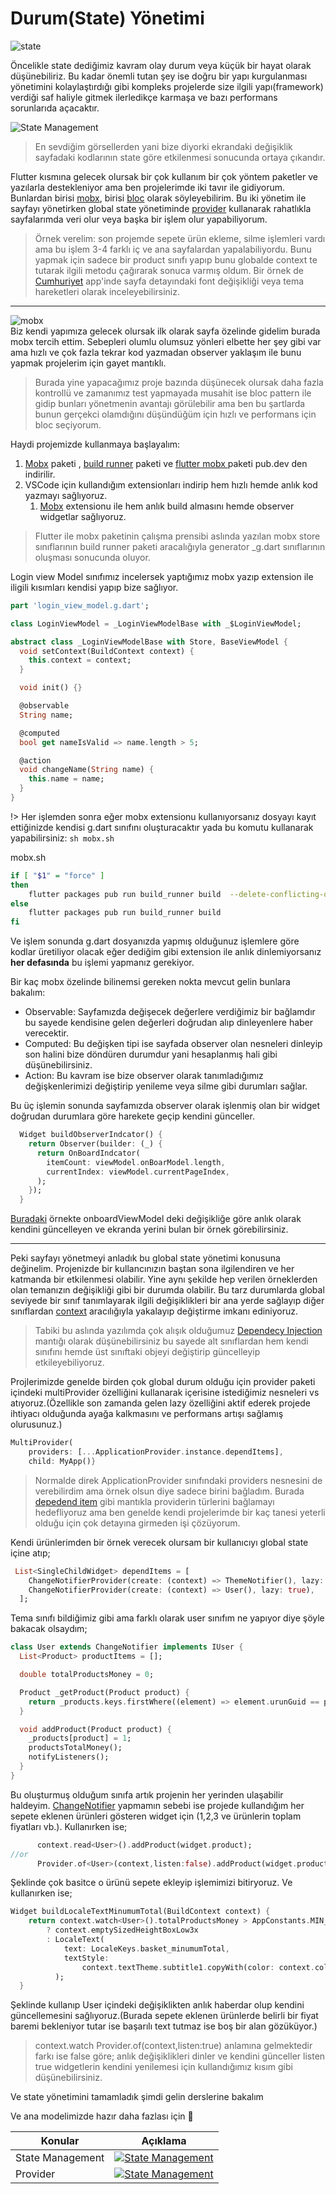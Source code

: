 # Durum(State) Yönetimi

![state](../../image/drawio/folders-state-management.png)

Öncelikle state dediğimiz kavram olay durum veya küçük bir hayat olarak düşünebiliriz. Bu kadar önemli tutan şey ise doğru bir yapı kurgulanması yönetimini kolaylaştırdığı gibi kompleks projelerde size ilgili yapı(framework) verdiği saf haliyle gitmek ilerledikçe karmaşa ve bazı performans sorunlarıda açacaktır.

![State Management](https://flutter.dev/assets/development/data-and-backend/state-mgmt/ui-equals-function-of-state-54b01b000694caf9da439bd3f774ef22b00e92a62d3b2ade4f2e95c8555b8ca7.png)

> En sevdiğim görsellerden yani bize diyorki ekrandaki değişiklik sayfadaki kodlarının state göre etkilenmesi sonucunda ortaya çıkandır.

Flutter kısmına gelecek olursak bir çok kullanım bir çok yöntem paketler ve yazılarla destekleniyor ama ben projelerimde iki tavır ile gidiyorum. Bunlardan birisi [mobx](https://www.youtube.com/watch?v=OxdgMVg6yl0), birisi [bloc](https://www.youtube.com/watch?v=L5MAldB2aSc) olarak söyleyebilirim. Bu iki yönetim ile sayfayı yönetirken global state yönetiminde [provider](https://pub.dev/packages/provider) kullanarak rahatlıkla sayfalarımda veri olur veya başka bir işlem olur yapabiliyorum.

> Örnek verelim: son projemde sepete ürün ekleme, silme işlemleri vardı ama bu işlem 3-4 farklı iç ve ana sayfalardan yapalabiliyordu. Bunu yapmak için sadece bir product sınıfı yapıp bunu globalde context te tutarak ilgili metodu çağırarak sonuca varmış oldum.
> Bir örnek de [Cumhuriyet](https://play.google.com/store/apps/details?id=tr.com.vbt.cumhuriyetmobileapp) app'inde sayfa detayındaki font değişikliği veya tema hareketleri olarak inceleyebilirsiniz.

---

![mobx](../../image/core/mobx.png)  
Biz kendi yapımıza gelecek olursak ilk olarak sayfa özelinde gidelim burada mobx tercih ettim. Sebepleri olumlu olumsuz yönleri elbette her şey gibi var ama hızlı ve çok fazla tekrar kod yazmadan observer yaklaşım ile bunu yapmak projelerim için gayet mantıklı.

> Burada yine yapacağımız proje bazında düşünecek olursak daha fazla kontrollü ve zamanımız test yapmayada musahit ise bloc pattern ile gidip bunları yönetmenin avantajı görülebilir ama ben bu şartlarda bunun gerçekci olamdığını düşündüğüm için hızlı ve performans için bloc seçiyorum.

Haydi projemizde kullanmaya başlayalım:

1. [Mobx](https://pub.dev/packages/mobx) paketi , [build runner](https://pub.dev/packages/build_runner) paketi ve [flutter mobx ](https://pub.dev/packages/flutter_mobx) paketi pub.dev den indirilir.
2. VSCode için kullandığım extensionları indirip hem hızlı hemde anlık kod yazmayı sağlıyoruz.
   1. [Mobx](https://marketplace.visualstudio.com/items?itemName=Flutterando.flutter-mobx) extensionu ile hem anlık build almasını hemde observer widgetlar sağlıyoruz.

> Flutter ile mobx paketinin çalışma prensibi aslında yazılan mobx store sınıflarının build runner paketi aracalığıyla generator \_g.dart sınıflarının oluşması sonucunda oluyor.

Login view Model sınıfımız incelersek yaptığımız mobx yazıp extension ile iligili kısımları kendisi yapıp bize sağlıyor.

```dart
part 'login_view_model.g.dart';

class LoginViewModel = _LoginViewModelBase with _$LoginViewModel;

abstract class _LoginViewModelBase with Store, BaseViewModel {
  void setContext(BuildContext context) {
    this.context = context;
  }

  void init() {}

  @observable
  String name;

  @computed
  bool get nameIsValid => name.length > 5;

  @action
  void changeName(String name) {
    this.name = name;
  }
}
```

!> Her işlemden sonra eğer mobx extensionu kullanıyorsanız dosyayı kayıt ettiğinizde kendisi g.dart sınıfını oluşturacaktır yada bu komutu kullanarak yapabilirsiniz: `sh mobx.sh`

mobx.sh

```sh
if [ "$1" = "force" ]
then
    flutter packages pub run build_runner build  --delete-conflicting-outputs
else
    flutter packages pub run build_runner build
fi

```

Ve işlem sonunda g.dart dosyanızda yapmış olduğunuz işlemlere göre kodlar üretiliyor olacak eğer dediğim gibi extension ile anlık dinlemiyorsanız **her defasında** bu işlemi yapmanız gerekiyor.

Bir kaç mobx özelinde bilinemsi gereken nokta mevcut gelin bunlara bakalım:

- Observable: Sayfamızda değişecek değerlere verdiğimiz bir bağlamdır bu sayede kendisine gelen değerleri doğrudan alıp dinleyenlere haber verecektir.
- Computed: Bu değişken tipi ise sayfada observer olan nesneleri dinleyip son halini bize döndüren durumdur yani hesaplanmış hali gibi düşünebilirsiniz.
- Action: Bu kavram ise bize observer olarak tanımladığımız değişkenlerimizi değiştirip yenileme veya silme gibi durumları sağlar.

Bu üç işlemin sonunda sayfamızda observer olarak işlenmiş olan bir widget doğrudan durumlara göre harekete geçip kendini günceller.

```dart
  Widget buildObserverIndcator() {
    return Observer(builder: (_) {
      return OnBoardIndcator(
        itemCount: viewModel.onBoarModel.length,
        currentIndex: viewModel.currentPageIndex,
      );
    });
  }
```

[Buradaki](https://github.com/VB10/flutter-architecture-template/blob/master/lib/view/authenticate/onboard/view/on_board_view.dart) örnekte onboardViewModel deki değişikliğe göre anlık olarak kendini güncelleyen ve ekranda yerini bulan bir örnek görebilirsiniz.

---

Peki sayfayı yönetmeyi anladık bu global state yönetimi konusuna değinelim. Projenizde bir kullancınızın baştan sona ilgilendiren ve her katmanda bir etkilenmesi olabilir. Yine aynı şekilde hep verilen örneklerden olan temanızın değişikliği gibi bir durumda olabilir. Bu tarz durumlarda global seviyede bir sınıf tanımlayarak ilgili değişiklikleri bir ana yerde sağlayıp diğer sınıflardan [context](https://api.flutter.dev/flutter/widgets/State/context.html?gclsrc=ds&gclsrc=ds) aracılığıyla yakalayıp değiştirme imkanı ediniyoruz.

> Tabiki bu aslında yazılımda çok alışık olduğumuz [Dependecy Injection](https://blog.gtiwari333.com/2011/05/understanding-dependency-injection-and.html) mantığı olarak düşünebilirsiniz bu sayede alt sınıflardan hem kendi sınıfını hemde üst sınıftaki objeyi değiştirip güncelleyip etkileyebiliyoruz.

Projlerimizde genelde birden çok global durum olduğu için provider paketi içindeki multiProvider özelliğini kullanarak içerisine istediğimiz nesneleri vs atıyoruz.(Özellikle son zamanda gelen lazy özelliğini aktif ederek projede ihtiyacı olduğunda ayağa kalkmasını ve performans artışı sağlamış olurusunuz.)

```dart
MultiProvider(
    providers: [...ApplicationProvider.instance.dependItems],
    child: MyApp()}
```

> Normalde direk ApplicationProvider sınıfındaki providers nesnesini de verebilirdim ama örnek olsun diye sadece birini bağladım. Burada [depedend item](https://www.filledstacks.com/post/flutter-provider-v3-architecture/) gibi mantıkla providerin türlerini bağlamayı hedefliyoruz ama ben genelde kendi projelerimde bir kaç tanesi yeterli olduğu için çok detayına girmeden işi çözüyorum.

Kendi ürünlerimden bir örnek verecek olursam bir kullanıcıyı global state içine atıp;

```dart
 List<SingleChildWidget> dependItems = [
    ChangeNotifierProvider(create: (context) => ThemeNotifier(), lazy: true),
    ChangeNotifierProvider(create: (context) => User(), lazy: true),
  ];

```

Tema sınıfı bildiğimiz gibi ama farklı olarak user sınıfım ne yapıyor diye şöyle bakacak olsaydım;

```dart
class User extends ChangeNotifier implements IUser {
  List<Product> productItems = [];

  double totalProductsMoney = 0;

  Product _getProduct(Product product) {
    return _products.keys.firstWhere((element) => element.urunGuid == product.urunGuid);
  }

  void addProduct(Product product) {
    _products[product] = 1;
    productsTotalMoney();
    notifyListeners();
  }
}
```

Bu oluşturmuş olduğum sınıfa artık projenin her yerinden ulaşabilir haldeyim. [ChangeNotifier](https://flutter.dev/docs/development/data-and-backend/state-mgmt/simple) yapmamın sebebi ise projede kullandığım her sepete eklenen ürünleri gösteren widget için (1,2,3 ve ürünlerin toplam fiyatları vb.). Kullanırken ise;

```dart
      context.read<User>().addProduct(widget.product);
//or
      Provider.of<User>(context,listen:false).addProduct(widget.product);
```

Şeklinde çok basitce o ürünü sepete ekleyip işlemimizi bitiryoruz. Ve kullanırken ise;

```dart
Widget buildLocaleTextMinumumTotal(BuildContext context) {
    return context.watch<User>().totalProductsMoney > AppConstants.MIN_VALUE
        ? context.emptySizedHeightBoxLow3x
        : LocaleText(
            text: LocaleKeys.basket_minumumTotal,
            textStyle:
                context.textTheme.subtitle1.copyWith(color: context.colorScheme.error, fontWeight: FontWeight.w300),
          );
  }
```

Şeklinde kullanıp User içindeki değişiklikten anlık haberdar olup kendini güncellemesini sağlıyoruz.(Burada sepete eklenen ürünlerde belirli bir fiyat baremi bekleniyor tutar ise başarılı text tutmaz ise boş bir alan gözüküyor.)

> context.watch Provider.of<User>(context,listen:true) anlamına gelmektedir farkı ise false göre; anlık değişiklikleri dinler ve kendini günceller listen true widgetlerin kendini yenilemesi için kullandığımız kısım gibi düşünebilirsiniz.

Ve state yönetimini tamamladık şimdi gelin derslerine bakalım

Ve ana modelimizde hazır daha fazlası için 🥳

| Konular          | Açıklama                                                                                                                                                         |
| ---------------- | ---------------------------------------------------------------------------------------------------------------------------------------------------------------- |
| State Management | [![State Management](https://img.youtube.com/vi/eP2xfFylc24/0.jpg)](https://www.youtube.com/watch?v=eP2xfFylc24&list=PL1k5oWAuBhgV_XnhMSyu2YLZMZNGuD0Cv&index=3) |
| Provider         | [![State Management](https://img.youtube.com/vi/jQ8JuX5RpNc/0.jpg)](https://www.youtube.com/watch?v=jQ8JuX5RpNc&list=PL1k5oWAuBhgV_XnhMSyu2YLZMZNGuD0Cv&index=4) |
